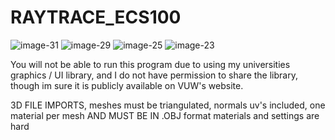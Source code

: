 # RAYTRACE_ECS100
![image-31](https://github.com/user-attachments/assets/515e6e61-105c-4578-8c1c-ff076f53208b)
![image-29](https://github.com/user-attachments/assets/8a90d87d-5d93-4e31-8958-690c74a62cc6)
![image-25](https://github.com/user-attachments/assets/98e24f2e-7d03-45ee-9170-3ea18669b1e8)
![image-23](https://github.com/user-attachments/assets/32508ed1-79f4-4954-9c7d-29e35e7ca9eb)

You will not be able to run this program due to using my universities graphics / UI library, and I do not have permission to share the library, though im sure it is publicly available on VUW's website. 

3D FILE IMPORTS, 
meshes must be triangulated, normals uv's included, one material per mesh AND MUST BE IN .OBJ format
materials and settings are hard
